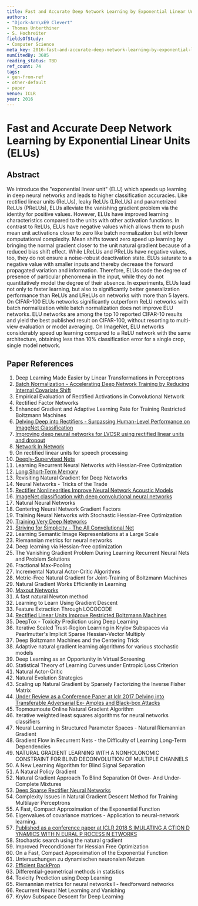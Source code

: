 ```yaml
---
title: Fast and Accurate Deep Network Learning by Exponential Linear Units (ELUs)
authors:
- "Djork-Arn\xE9 Clevert"
- Thomas Unterthiner
- S. Hochreiter
fieldsOfStudy:
- Computer Science
meta_key: 2016-fast-and-accurate-deep-network-learning-by-exponential-linear-units-elus
numCitedBy: 3685
reading_status: TBD
ref_count: 74
tags:
- gen-from-ref
- other-default
- paper
venue: ICLR
year: 2016
---
```


# Fast and Accurate Deep Network Learning by Exponential Linear Units (ELUs)

## Abstract

We introduce the "exponential linear unit" (ELU) which speeds up learning in deep neural networks and leads to higher classification accuracies. Like rectified linear units (ReLUs), leaky ReLUs (LReLUs) and parametrized ReLUs (PReLUs), ELUs alleviate the vanishing gradient problem via the identity for positive values. However, ELUs have improved learning characteristics compared to the units with other activation functions. In contrast to ReLUs, ELUs have negative values which allows them to push mean unit activations closer to zero like batch normalization but with lower computational complexity. Mean shifts toward zero speed up learning by bringing the normal gradient closer to the unit natural gradient because of a reduced bias shift effect. While LReLUs and PReLUs have negative values, too, they do not ensure a noise-robust deactivation state. ELUs saturate to a negative value with smaller inputs and thereby decrease the forward propagated variation and information. Therefore, ELUs code the degree of presence of particular phenomena in the input, while they do not quantitatively model the degree of their absence. In experiments, ELUs lead not only to faster learning, but also to significantly better generalization performance than ReLUs and LReLUs on networks with more than 5 layers. On CIFAR-100 ELUs networks significantly outperform ReLU networks with batch normalization while batch normalization does not improve ELU networks. ELU networks are among the top 10 reported CIFAR-10 results and yield the best published result on CIFAR-100, without resorting to multi-view evaluation or model averaging. On ImageNet, ELU networks considerably speed up learning compared to a ReLU network with the same architecture, obtaining less than 10% classification error for a single crop, single model network.

## Paper References

1. Deep Learning Made Easier by Linear Transformations in Perceptrons
2. [Batch Normalization - Accelerating Deep Network Training by Reducing Internal Covariate Shift](2015-batch-normalization-accelerating-deep-network-training-by-reducing-internal-covariate-shift)
3. Empirical Evaluation of Rectified Activations in Convolutional Network
4. Rectified Factor Networks
5. Enhanced Gradient and Adaptive Learning Rate for Training Restricted Boltzmann Machines
6. [Delving Deep into Rectifiers - Surpassing Human-Level Performance on ImageNet Classification](2015-delving-deep-into-rectifiers-surpassing-human-level-performance-on-imagenet-classification)
7. [Improving deep neural networks for LVCSR using rectified linear units and dropout](2013-improving-deep-neural-networks-for-lvcsr-using-rectified-linear-units-and-dropout)
8. [Network In Network](2014-network-in-network)
9. On rectified linear units for speech processing
10. [Deeply-Supervised Nets](2015-deeply-supervised-nets)
11. Learning Recurrent Neural Networks with Hessian-Free Optimization
12. [Long Short-Term Memory](1997-long-short-term-memory)
13. Revisiting Natural Gradient for Deep Networks
14. Neural Networks - Tricks of the Trade
15. [Rectifier Nonlinearities Improve Neural Network Acoustic Models](2013-rectifier-nonlinearities-improve-neural-network-acoustic-models)
16. [ImageNet classification with deep convolutional neural networks](2012-imagenet-classification-with-deep-convolutional-neural-networks)
17. Natural Neural Networks
18. Centering Neural Network Gradient Factors
19. Training Neural Networks with Stochastic Hessian-Free Optimization
20. [Training Very Deep Networks](2015-training-very-deep-networks)
21. [Striving for Simplicity - The All Convolutional Net](2015-striving-for-simplicity-the-all-convolutional-net)
22. Learning Semantic Image Representations at a Large Scale
23. Riemannian metrics for neural networks
24. Deep learning via Hessian-free optimization
25. The Vanishing Gradient Problem During Learning Recurrent Neural Nets and Problem Solutions
26. Fractional Max-Pooling
27. Incremental Natural Actor-Critic Algorithms
28. Metric-Free Natural Gradient for Joint-Training of Boltzmann Machines
29. Natural Gradient Works Efficiently in Learning
30. [Maxout Networks](2013-maxout-networks)
31. A fast natural Newton method
32. Learning to Learn Using Gradient Descent
33. Feature Extraction Through LOCOCODE
34. [Rectified Linear Units Improve Restricted Boltzmann Machines](2010-rectified-linear-units-improve-restricted-boltzmann-machines)
35. DeepTox - Toxicity Prediction using Deep Learning
36. Iterative Scaled Trust-Region Learning in Krylov Subspaces via Pearlmutter's Implicit Sparse Hessian-Vector Multiply
37. Deep Boltzmann Machines and the Centering Trick
38. Adaptive natural gradient learning algorithms for various stochastic models
39. Deep Learning as an Opportunity in Virtual Screening
40. Statistical Theory of Learning Curves under Entropic Loss Criterion
41. Natural Actor-Critic
42. Natural Evolution Strategies
43. Scaling up Natural Gradient by Sparsely Factorizing the Inverse Fisher Matrix
44. [Under Review as a Conference Paper at Iclr 2017 Delving into Transferable Adversarial Ex- Amples and Black-box Attacks](2016-under-review-as-a-conference-paper-at-iclr-2017-delving-into-transferable-adversarial-ex-amples-and-black-box-attacks)
45. Topmoumoute Online Natural Gradient Algorithm
46. Iterative weighted least squares algorithms for neural networks classifiers
47. Neural Learning in Structured Parameter Spaces - Natural Riemannian Gradient
48. Gradient Flow in Recurrent Nets - the Difficulty of Learning Long-Term Dependencies
49. NATURAL GRADIENT LEARNING WITH A NONHOLONOMIC CONSTRAINT FOR BLIND DECONVOLUTION OF MULTIPLE CHANNELS
50. A New Learning Algorithm for Blind Signal Separation
51. A Natural Policy Gradient
52. Natural Gradient Approach To Blind Separation Of Over- And Under-Complete Mixtures
53. [Deep Sparse Rectifier Neural Networks](2011-deep-sparse-rectifier-neural-networks)
54. Complexity Issues in Natural Gradient Descent Method for Training Multilayer Perceptrons
55. A Fast, Compact Approximation of the Exponential Function
56. Eigenvalues of covariance matrices - Application to neural-network learning.
57. [Published as a conference paper at ICLR 2018 S IMULATING A CTION D YNAMICS WITH N EURAL P ROCESS N ETWORKS](2018-published-as-a-conference-paper-at-iclr-2018-s-imulating-a-ction-d-ynamics-with-n-eural-p-rocess-n-etworks)
58. Stochastic search using the natural gradient
59. Improved Preconditioner for Hessian Free Optimization
60. On a Fast, Compact Approximation of the Exponential Function
61. Untersuchungen zu dynamischen neuronalen Netzen
62. [Efficient BackProp](2012-efficient-backprop)
63. Differential-geometrical methods in statistics
64. Toxicity Prediction using Deep Learning
65. Riemannian metrics for neural networks I - feedforward networks
66. Recurrent Neural Net Learning and Vanishing
67. Krylov Subspace Descent for Deep Learning
